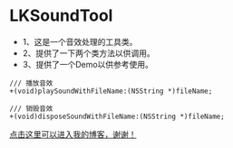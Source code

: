 # LKSoundTool
* 1、这是一个音效处理的工具类。
* 2、提供了一下两个类方法以供调用。
* 3、提供了一个Demo以供参考使用。

```
/// 播放音效
+(void)playSoundWithFileName:(NSString *)fileName;

/// 销毁音效
+(void)disposeSoundWithFileName:(NSString *)fileName;
```

[点击这里可以进入我的博客，谢谢！](http://likegoto.com)

